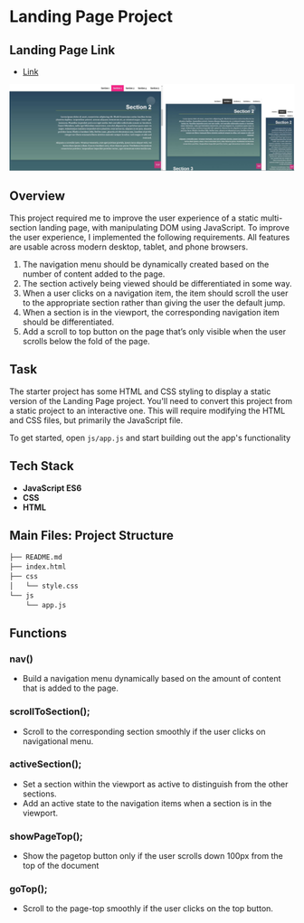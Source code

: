 # Landing Page Project

## Landing Page Link

* [Link](https://yukariim8.github.io/Udacity_FEND_02_Landing_Page/)

![Landing Page](./image/image.JPG?raw=true "Landing Page")

## Overview
This project required me to improve the user experience of a static multi-section landing page, with manipulating DOM using JavaScript. To improve the user experience, I implemented the following requirements. All features are usable across modern desktop, tablet, and phone browsers.

1. The navigation menu should be dynamically created based on the number of content added to the page.
2. The section actively being viewed should be differentiated in some way. 
3. When a user clicks on a navigation item, the item should scroll the user to the appropriate section rather than giving the user the default jump.
4. When a section is in the viewport, the corresponding navigation item should be differentiated.
5. Add a scroll to top button on the page that’s only visible when the user scrolls below the fold of the page.

## Task
The starter project has some HTML and CSS styling to display a static version of the Landing Page project. You'll need to convert this project from a static project to an interactive one. This will require modifying the HTML and CSS files, but primarily the JavaScript file.

To get started, open `js/app.js` and start building out the app's functionality

## Tech Stack
* **JavaScript ES6**
* **CSS**
* **HTML**

## Main Files: Project Structure

  ```sh
  ├── README.md
  ├── index.html
  ├── css
  │   └── style.css
  └── js
      └── app.js
  ```

## Functions
### nav()
- Build a navigation menu dynamically based on the amount of content that is added to the page.

### scrollToSection();
- Scroll to the corresponding section smoothly if the user clicks on navigational menu.

### activeSection();
- Set a section within the viewport as active to distinguish from the other sections.
- Add an active state to the navigation items when a section is in the viewport.

### showPageTop();
- Show the pagetop button only if the user scrolls down 100px from the top of the document 

### goTop();
- Scroll to the page-top smoothly if the user clicks on the top button.